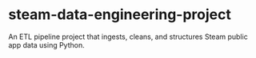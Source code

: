 # steam-data-engineering-project
An ETL pipeline project that ingests, cleans, and structures Steam public app data using Python.
